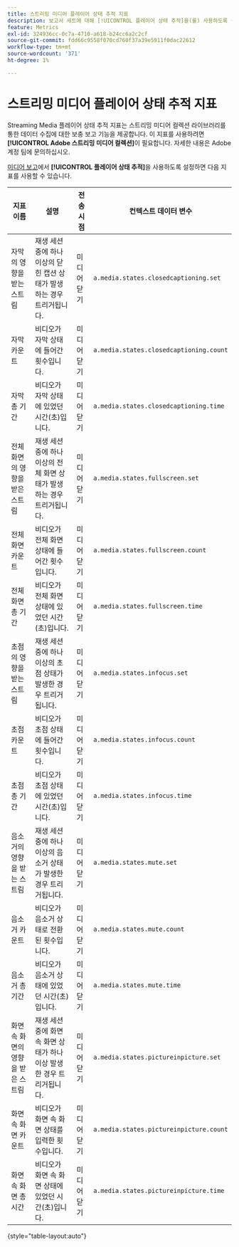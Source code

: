```yaml
---
title: 스트리밍 미디어 플레이어 상태 추적 지표
description: 보고서 세트에 대해 [!UICONTROL 플레이어 상태 추적]을(를) 사용하도록 설정할 때 사용 가능한 지표입니다.
feature: Metrics
exl-id: 324936cc-0c7a-4710-a618-b24cc6a2c2cf
source-git-commit: fdd66c9558f070cd760f37a39e5911f0dac22612
workflow-type: tm+mt
source-wordcount: '371'
ht-degree: 1%

---
```


# 스트리밍 미디어 플레이어 상태 추적 지표

Streaming Media 플레이어 상태 추적 지표는 스트리밍 미디어 컬렉션 라이브러리를 통한 데이터 수집에 대한 보충 보고 기능을 제공합니다. 이 지표를 사용하려면 **[!UICONTROL Adobe 스트리밍 미디어 컬렉션]**&#x200B;이 필요합니다. 자세한 내용은 Adobe 계정 팀에 문의하십시오.

[미디어 보고](/help/admin/admin/c-manage-report-suites/c-edit-report-suites/media-management.md)에서 **[!UICONTROL 플레이어 상태 추적]**&#x200B;을 사용하도록 설정하면 다음 지표를 사용할 수 있습니다.

| 지표 이름 | 설명 | 전송 시점 | 컨텍스트 데이터 변수 |
| --- | --- | --- | --- |
| 자막의 영향을 받는 스트림 | 재생 세션 중에 하나 이상의 닫힌 캡션 상태가 발생하는 경우 트리거됩니다. | 미디어 닫기 | `a.media.states.closedcaptioning.set` |
| 자막 카운트 | 비디오가 자막 상태에 들어간 횟수입니다. | 미디어 닫기 | `a.media.states.closedcaptioning.count` |
| 자막 총 기간 | 비디오가 자막 상태에 있었던 시간(초)입니다. | 미디어 닫기 | `a.media.states.closedcaptioning.time` |
| 전체 화면의 영향을 받은 스트림 | 재생 세션 중에 하나 이상의 전체 화면 상태가 발생하는 경우 트리거됩니다. | 미디어 닫기 | `a.media.states.fullscreen.set` |
| 전체 화면 카운트 | 비디오가 전체 화면 상태에 들어간 횟수입니다. | 미디어 닫기 | `a.media.states.fullscreen.count` |
| 전체 화면 총 기간 | 비디오가 전체 화면 상태에 있었던 시간(초)입니다. | 미디어 닫기 | `a.media.states.fullscreen.time` |
| 초점의 영향을 받는 스트림 | 재생 세션 중에 하나 이상의 초점 상태가 발생한 경우 트리거됩니다. | 미디어 닫기 | `a.media.states.infocus.set` |
| 초점 카운트 | 비디오가 초점 상태에 들어간 횟수입니다. | 미디어 닫기 | `a.media.states.infocus.count` |
| 초점 총 기간 | 비디오가 초점 상태에 있었던 시간(초)입니다. | 미디어 닫기 | `a.media.states.infocus.time` |
| 음소거의 영향을 받는 스트림 | 재생 세션 중에 하나 이상의 음소거 상태가 발생한 경우 트리거됩니다. | 미디어 닫기 | `a.media.states.mute.set` |
| 음소거 카운트 | 비디오가 음소거 상태로 전환된 횟수입니다. | 미디어 닫기 | `a.media.states.mute.count` |
| 음소거 총 기간 | 비디오가 음소거 상태에 있었던 시간(초)입니다. | 미디어 닫기 | `a.media.states.mute.time` |
| 화면 속 화면의 영향을 받은 스트림 | 재생 세션 중에 화면 속 화면 상태가 하나 이상 발생한 경우 트리거됩니다. | 미디어 닫기 | `a.media.states.pictureinpicture.set` |
| 화면 속 화면 카운트 | 비디오가 화면 속 화면 상태를 입력한 횟수입니다. | 미디어 닫기 | `a.media.states.pictureinpicture.count` |
| 화면 속 화면 총 시간 | 비디오가 화면 속 화면 상태에 있었던 시간(초)입니다. | 미디어 닫기 | `a.media.states.pictureinpicture.time` |

{style="table-layout:auto"}
